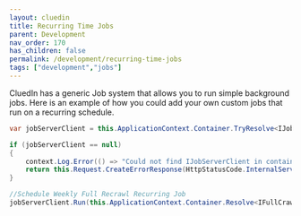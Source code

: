 ```yaml
---
layout: cluedin
title: Recurring Time Jobs
parent: Development
nav_order: 170
has_children: false
permalink: /development/recurring-time-jobs
tags: ["development","jobs"]
---
```


CluedIn has a generic Job system that allows you to run simple background jobs. Here is an example of how you could add your own custom jobs that run on a recurring schedule.

```csharp
var jobServerClient = this.ApplicationContext.Container.TryResolve<IJobServerClient>();

if (jobServerClient == null)
{
    context.Log.Error(() => "Could not find IJobServerClient in container");
    return this.Request.CreateErrorResponse(HttpStatusCode.InternalServerError, "Our job server is down and not accepting new providers for now. Please try again later.");
}

//Schedule Weekly Full Recrawl Recurring Job
jobServerClient.Run(this.ApplicationContext.Container.Resolve<IFullCrawlJob>(), new JobArgs() { UserId = context.Principal.Identity.UserId.ToString(), Message = providerDefinition.ProviderId.ToString(), Schedule = jobDataCheck.Schedule(DateTimeOffset.Now, providerDefinition.WebHooks != null ? providerDefinition.WebHooks.Value : false), ConfigurationId = providerDefinition.Id.ToString(), OrganizationId = context.Organization.Id.ToString() });
```
